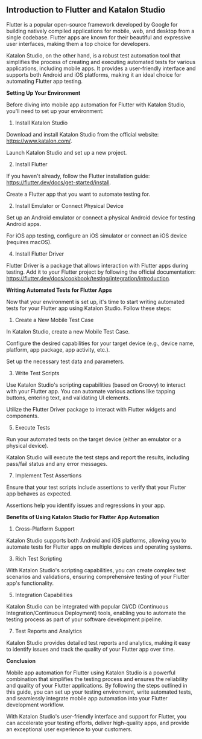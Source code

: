 
## Introduction to Flutter and Katalon Studio
Flutter is a popular open-source framework developed by Google for building natively compiled applications for mobile, web, and desktop from a single codebase. Flutter apps are known for their beautiful and expressive user interfaces, making them a top choice for developers.

Katalon Studio, on the other hand, is a robust test automation tool that simplifies the process of creating and executing automated tests for various applications, including mobile apps. It provides a user-friendly interface and supports both Android and iOS platforms, making it an ideal choice for automating Flutter app testing.

**Setting Up Your Environment**

Before diving into mobile app automation for Flutter with Katalon Studio, you'll need to set up your environment:

1. Install Katalon Studio

Download and install Katalon Studio from the official website: https://www.katalon.com/.

Launch Katalon Studio and set up a new project.

2. Install Flutter

If you haven't already, follow the Flutter installation guide: https://flutter.dev/docs/get-started/install.

Create a Flutter app that you want to automate testing for.

2. Install Emulator or Connect Physical Device

Set up an Android emulator or connect a physical Android device for testing Android apps.

For iOS app testing, configure an iOS simulator or connect an iOS device (requires macOS).

4. Install Flutter Driver

Flutter Driver is a package that allows interaction with Flutter apps during testing. Add it to your Flutter project by following the official documentation: https://flutter.dev/docs/cookbook/testing/integration/introduction.

**Writing Automated Tests for Flutter Apps**

Now that your environment is set up, it's time to start writing automated tests for your Flutter app using Katalon Studio. Follow these steps:

1. Create a New Mobile Test Case

In Katalon Studio, create a new Mobile Test Case.

Configure the desired capabilities for your target device (e.g., device name, platform, app package, app activity, etc.).

Set up the necessary test data and parameters.

3. Write Test Scripts

Use Katalon Studio's scripting capabilities (based on Groovy) to interact with your Flutter app. You can automate various actions like tapping buttons, entering text, and validating UI elements.

Utilize the Flutter Driver package to interact with Flutter widgets and components.

5. Execute Tests

Run your automated tests on the target device (either an emulator or a physical device).

Katalon Studio will execute the test steps and report the results, including pass/fail status and any error messages.

7. Implement Test Assertions

Ensure that your test scripts include assertions to verify that your Flutter app behaves as expected.

Assertions help you identify issues and regressions in your app.

**Benefits of Using Katalon Studio for Flutter App Automation**

1. Cross-Platform Support

Katalon Studio supports both Android and iOS platforms, allowing you to automate tests for Flutter apps on multiple devices and operating systems.

3. Rich Test Scripting

With Katalon Studio's scripting capabilities, you can create complex test scenarios and validations, ensuring comprehensive testing of your Flutter app's functionality.

5. Integration Capabilities

Katalon Studio can be integrated with popular CI/CD (Continuous Integration/Continuous Deployment) tools, enabling you to automate the testing process as part of your software development pipeline.

7. Test Reports and Analytics

Katalon Studio provides detailed test reports and analytics, making it easy to identify issues and track the quality of your Flutter app over time.

**Conclusion**

Mobile app automation for Flutter using Katalon Studio is a powerful combination that simplifies the testing process and ensures the reliability and quality of your Flutter applications. By following the steps outlined in this guide, you can set up your testing environment, write automated tests, and seamlessly integrate mobile app automation into your Flutter development workflow.


With Katalon Studio's user-friendly interface and support for Flutter, you can accelerate your testing efforts, deliver high-quality apps, and provide an exceptional user experience to your customers.
